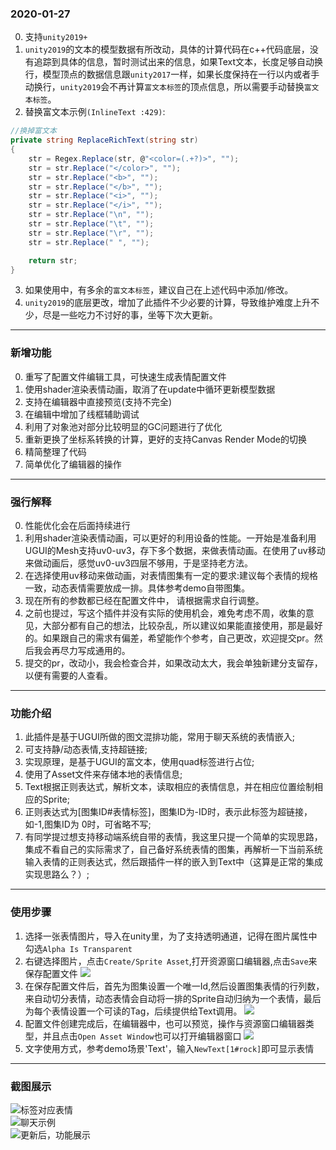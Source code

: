 ﻿### **2020-01-27**
0. 支持`unity2019+`
1. `unity2019`的文本的模型数据有所改动，具体的计算代码在c++代码底层，没有追踪到具体的信息，暂时测试出来的信息，如果Text文本，长度足够自动换行，模型顶点的数据信息跟`unity2017`一样，如果长度保持在一行以内或者手动换行，`unity2019`会不再计算`富文本标签`的顶点信息，所以需要手动替换`富文本标签`。
2. 替换富文本示例`(InlineText :429)`:
```csharp
//换掉富文本
private string ReplaceRichText(string str)
{
    str = Regex.Replace(str, @"<color=(.+?)>", "");
    str = str.Replace("</color>", "");
    str = str.Replace("<b>", "");
    str = str.Replace("</b>", "");
    str = str.Replace("<i>", "");
    str = str.Replace("</i>", "");
    str = str.Replace("\n", "");
    str = str.Replace("\t", "");
    str = str.Replace("\r", "");
    str = str.Replace(" ", "");

    return str;
}
```
3. 如果使用中，有多余的`富文本标签`，建议自己在上述代码中添加/修改。
4. `unity2019`的底层更改，增加了此插件不少必要的计算，导致维护难度上升不少，尽是一些吃力不讨好的事，坐等下次大更新。

---

### **新增功能**  
0. 重写了配置文件编辑工具，可快速生成表情配置文件
1. 使用shader渲染表情动画，取消了在update中循环更新模型数据  
2. 支持在编辑器中直接预览(支持不完全)  
3. 在编辑中增加了线框辅助调试  
4. 利用了对象池对部分比较明显的GC问题进行了优化  
5. 重新更换了坐标系转换的计算，更好的支持Canvas Render Mode的切换  
6. 精简整理了代码  
7. 简单优化了编辑器的操作  

---

### **强行解释**  
0. 性能优化会在后面持续进行
1. 利用shader渲染表情动画，可以更好的利用设备的性能。一开始是准备利用UGUI的Mesh支持uv0-uv3，存下多个数据，来做表情动画。在使用了uv移动来做动画后，感觉uv0-uv3四层不够用，于是坚持老方法。   
2. 在选择使用uv移动来做动画，对表情图集有一定的要求:建议每个表情的规格一致，动态表情需要放成一排。具体参考demo自带图集。  
3. 现在所有的参数都已经在配置文件中， 请根据需求自行调整。  
4. 之前也提过，写这个插件并没有实际的使用机会，难免考虑不周，收集的意见，大部分都有自己的想法，比较杂乱，所以建议如果能直接使用，那是最好的。如果跟自己的需求有偏差，希望能作个参考，自己更改，欢迎提交pr。然后我会再尽力写成通用的。  
5. 提交的pr，改动小，我会检查合并，如果改动太大，我会单独新建分支留存，以便有需要的人查看。  

---  

### **功能介绍**  
1. 此插件是基于UGUI所做的图文混排功能，常用于聊天系统的表情嵌入;  
2. 可支持静/动态表情,支持超链接;  
3. 实现原理，是基于UGUI的富文本，使用quad标签进行占位;  
4. 使用了Asset文件来存储本地的表情信息;  
5. Text根据正则表达式，解析文本，读取相应的表情信息，并在相应位置绘制相应的Sprite;  
6. 正则表达式为[图集ID#表情标签]，图集ID为-ID时，表示此标签为超链接，如-1,图集ID为 0时，可省略不写;  
7. 有同学提过想支持移动端系统自带的表情，我这里只提一个简单的实现思路，集成不看自己的实际需求了，自己备好系统表情的图集，再解析一下当前系统输入表情的正则表达式，然后跟插件一样的嵌入到Text中（这算是正常的集成实现思路么？）;  
---
### **使用步骤**  
1. 选择一张表情图片，导入在unity里，为了支持透明通道，记得在图片属性中勾选`Alpha Is Transparent` 
2. 右键选择图片，点击`Create/Sprite Asset`,打开资源窗口编辑器,点击`Save`来保存配置文件
    ![](ShotScreens/editor_01.png) 
3. 在保存配置文件后，首先为图集设置一个唯一Id,然后设置图集表情的行列数，来自动切分表情，动态表情会自动将一排的Sprite自动归纳为一个表情，最后为每个表情设置一个可读的Tag，后续提供给Text调用。
    ![](ShotScreens/editor_02.png) 
4. 配置文件创建完成后，在编辑器中，也可以预览，操作与资源窗口编辑器类型，并且点击`Open Asset Window`也可以打开编辑器窗口
    ![](ShotScreens/editor_03.png) 
5. 文字使用方式，参考demo场景'Text'，输入`NewText[1#rock]`即可显示表情

---  

### **截图展示**  
![ 标签对应表情](ShotScreens/tw04_01.gif)  
![聊天示例](ShotScreens/tw05_01.gif)  
![更新后，功能展示](ShotScreens/tw05_00.png)   
